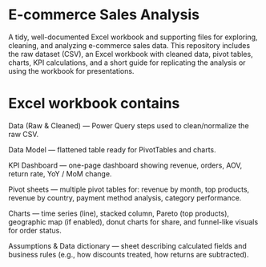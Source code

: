 # E-commerce Sales Analysis

A tidy, well-documented Excel workbook and supporting files for exploring, cleaning, and analyzing e-commerce sales data. This repository includes the raw dataset (CSV), an Excel workbook with cleaned data, pivot tables, charts, KPI calculations, and a short guide for replicating the analysis or using the workbook for presentations.

# Excel workbook contains
Data (Raw & Cleaned) — Power Query steps used to clean/normalize the raw CSV.

Data Model — flattened table ready for PivotTables and charts.

KPI Dashboard — one-page dashboard showing revenue, orders, AOV, return rate, YoY / MoM change.

Pivot sheets — multiple pivot tables for: revenue by month, top products, revenue by country, payment method analysis, category performance.

Charts — time series (line), stacked column, Pareto (top products), geographic map (if enabled), donut charts for share, and funnel-like visuals for order status.

Assumptions & Data dictionary — sheet describing calculated fields and business rules (e.g., how discounts treated, how returns are subtracted).
